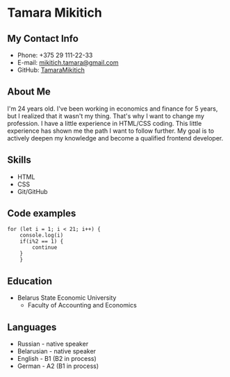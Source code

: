 # Tamara Mikitich
## My Contact Info
* Phone: +375 29 111-22-33
* E-mail: mikitich.tamara@gmail.com
* GitHub: [TamaraMikitich](https://github.com/TamaraMikitich)
## About Me
I'm 24 years old. I've been working in economics and finance for 5 years, but I realized that it wasn't my thing. That's why I want to change my profession. I have a little experience in HTML/CSS coding. This little experience has shown me the path I want to follow further.  My goal is to actively deepen my knowledge and become a qualified frontend developer.
## Skills
* HTML
* CSS 
* Git/GitHub
## Code examples
```
for (let i = 1; i < 21; i++) {
	console.log(i)
    if(i%2 == 1) {
        continue
    }
    }
```
## Education
* Belarus State Economic University
    - Faculty of Accounting and Economics
## Languages
* Russian - native speaker
* Belarusian - native speaker
* English - B1 (B2 in process)
* German - A2 (B1 in process)
